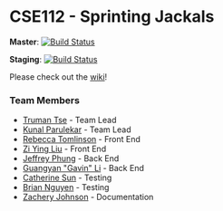 # CSE112 - Sprinting Jackals

**Master**: [![Build Status](https://travis-ci.com/twtse/CSE112-SprintingJackals.svg?token=4UFuzvBxPsdyRSwXf4no&branch=master)](https://travis-ci.com/twtse/CSE112-SprintingJackals)

**Staging**: [![Build Status](https://travis-ci.com/twtse/CSE112-SprintingJackals.svg?token=4UFuzvBxPsdyRSwXf4no&branch=staging)](https://travis-ci.com/twtse/CSE112-SprintingJackals)

Please check out the [wiki](https://github.com/twtse/CSE112-SprintingJackals/wiki)!

### Team Members
* [Truman Tse](https://github.com/twtse) - Team Lead
* [Kunal Parulekar](https://github.com/KunalParulekar) - Team Lead
* [Rebecca Tomlinson](https://github.com/tomlinson-rebecca) - Front End
* [Zi Ying Liu](https://github.com/ziyliu) - Front End
* [Jeffrey Phung](https://github.com/jjphung) - Back End
* [Guangyan "Gavin" Li](https://github.com/gavim) - Back End
* [Catherine Sun](https://github.com/catherinesun31) - Testing
* [Brian Nguyen](https://github.com/btn029) - Testing
* [Zachery Johnson](https://github.com/ZacheryJohnson) - Documentation
